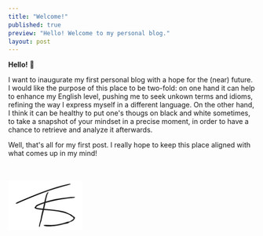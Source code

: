 ```yaml
---
title: "Welcome!"
published: true
preview: "Hello! Welcome to my personal blog."
layout: post
---
```


**Hello!** 👋 

I want to inaugurate my first personal blog with a hope for the (near) future. I would like the purpose of this place to be two-fold: on one hand it can help to enhance my English level, pushing me to seek unkown terms and idioms, refining the way I express myself in a different language. On the other hand, I think it can be healthy to put one's thougs on black and white sometimes, to take a snapshot of your mindset in a precise moment, in order to have a chance to retrieve and analyze it afterwards.

Well, that's all for my first post. I really hope to keep this place aligned with what comes up in my mind!

<br>
<br>

<img src="/img/ts.png" height="100px">